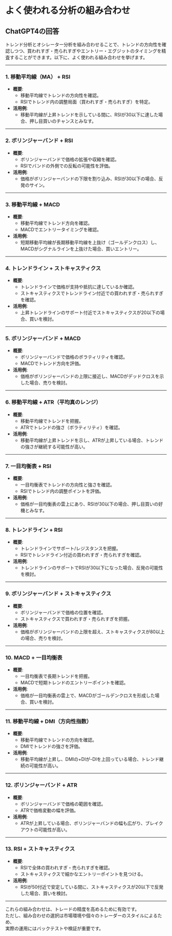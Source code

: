 # よく使われる分析の組み合わせ

## ChatGPT4の回答

トレンド分析とオシレーター分析を組み合わせることで、トレンドの方向性を確認しつつ、買われすぎ・売られすぎやエントリー・エグジットのタイミングを精査することができます。以下に、よく使われる組み合わせを挙げます。

---

### **1. 移動平均線（MA） + RSI**

- **概要**:
  - 移動平均線でトレンドの方向性を確認。
  - RSIでトレンド内の調整局面（買われすぎ・売られすぎ）を特定。
- **活用例**:
  - 移動平均線が上昇トレンドを示している間に、RSIが30以下に達した場合、押し目買いのチャンスとみなす。

---

### **2. ボリンジャーバンド + RSI**

- **概要**:
  - ボリンジャーバンドで価格の拡張や収縮を確認。
  - RSIでバンドの外側での反転の可能性を評価。
- **活用例**:
  - 価格がボリンジャーバンドの下限を割り込み、RSIが30以下の場合、反発のサイン。

---

### **3. 移動平均線 + MACD**

- **概要**:
  - 移動平均線でトレンド方向を確認。
  - MACDでエントリータイミングを確認。
- **活用例**:
  - 短期移動平均線が長期移動平均線を上抜け（ゴールデンクロス）し、MACDがシグナルラインを上抜けた場合、買いエントリー。

---

### **4. トレンドライン + ストキャスティクス**

- **概要**:
  - トレンドラインで価格が支持や抵抗に達しているか確認。
  - ストキャスティクスでトレンドライン付近での買われすぎ・売られすぎを確認。
- **活用例**:
  - 上昇トレンドラインのサポート付近でストキャスティクスが20以下の場合、買いを検討。

---

### **5. ボリンジャーバンド + MACD**

- **概要**:
  - ボリンジャーバンドで価格のボラティリティを確認。
  - MACDでトレンド方向を評価。
- **活用例**:
  - 価格がボリンジャーバンドの上限に接近し、MACDがデッドクロスを示した場合、売りを検討。

---

### **6. 移動平均線 + ATR（平均真のレンジ）**

- **概要**:
  - 移動平均線でトレンドを把握。
  - ATRでトレンドの強さ（ボラティリティ）を確認。
- **活用例**:
  - 移動平均線が上昇トレンドを示し、ATRが上昇している場合、トレンドの強さが継続する可能性が高い。

---

### **7. 一目均衡表 + RSI**

- **概要**:
  - 一目均衡表でトレンドの方向性と強さを確認。
  - RSIでトレンド内の調整ポイントを評価。
- **活用例**:
  - 価格が一目均衡表の雲上にあり、RSIが30以下の場合、押し目買いの好機とみなす。

---

### **8. トレンドライン + RSI**

- **概要**:
  - トレンドラインでサポート/レジスタンスを把握。
  - RSIでトレンドライン付近の買われすぎ・売られすぎを確認。
- **活用例**:
  - トレンドラインのサポートでRSIが30以下になった場合、反発の可能性を検討。

---

### **9. ボリンジャーバンド + ストキャスティクス**

- **概要**:
  - ボリンジャーバンドで価格の位置を確認。
  - ストキャスティクスで買われすぎ・売られすぎを把握。
- **活用例**:
  - 価格がボリンジャーバンドの上限を超え、ストキャスティクスが80以上の場合、売りを検討。

---

### **10. MACD + 一目均衡表**

- **概要**:
  - 一目均衡表で長期トレンドを把握。
  - MACDで短期トレンドのエントリーポイントを確認。
- **活用例**:
  - 価格が一目均衡表の雲上で、MACDがゴールデンクロスを形成した場合、買いを検討。

---

### **11. 移動平均線 + DMI（方向性指数）**

- **概要**:
  - 移動平均線でトレンドの方向を確認。
  - DMIでトレンドの強さを評価。
- **活用例**:
  - 移動平均線が上昇し、DMIの+DIが-DIを上回っている場合、トレンド継続の可能性が高い。

---

### **12. ボリンジャーバンド + ATR**

- **概要**:
  - ボリンジャーバンドで価格の範囲を確認。
  - ATRで価格変動の幅を評価。
- **活用例**:
  - ATRが上昇している場合、ボリンジャーバンドの幅も広がり、ブレイクアウトの可能性が高い。

---

### **13. RSI + ストキャスティクス**

- **概要**:
  - RSIで全体の買われすぎ・売られすぎを確認。
  - ストキャスティクスで細かなエントリーポイントを見つける。
- **活用例**:
  - RSIが50付近で安定している間に、ストキャスティクスが20以下で反発した場合、買いを検討。

---

これらの組み合わせは、トレードの精度を高めるために有効です。  
ただし、組み合わせの選択は市場環境や個々のトレーダーのスタイルによるため、  
実際の運用にはバックテストや検証が重要です。
